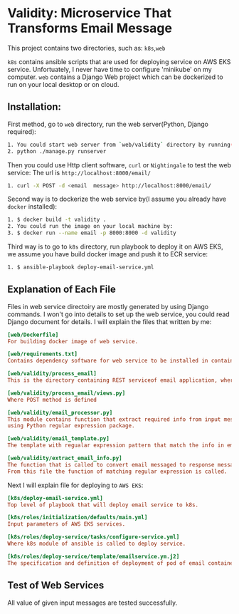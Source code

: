 Validity: Microservice That Transforms Email Message 
==========================================================================

This project contains two directories, such as:
`k8s`,`web`

`k8s` contains ansible scripts that are used for deploying service on AWS EKS service. Unfortuately, I never have time to configure 'minikube' on my computer.
`web` contains a Django Web project which can be dockerized to run on your local desktop or on cloud.


Installation:
-------------

First method, go to `web` directory, run the web server(Python, Django required):
```sh
1. You could start web server from `web/validity` directory by running(assuming Python and Django are installed):
2. python ./manage.py runserver
```
Then you could use Http client software, `curl` or `Nightingale` to test the web service:
The url is `http://localhost:8000/email/`
```sh
1. curl -X POST -d <email  message> http://localhost:8000/email/
```

Second way is to dockerize the web service by(I assume you already have `docker` installed):
```sh
1. $ docker build -t validity .
2. You could run the image on your local machine by:
3. $ docker run --name email -p 8000:8000 -d validity
```

Third way is to go to `k8s` directory, run playbook to deploy it on AWS EKS,
we assume you have build docker image and push it to ECR service:
```sh
1. $ ansible-playbook deploy-email-service.yml
```

Explanation of Each File
---------------------------

Files in web service directoiry are mostly generated by using Django commands.
I won't go into details to set up the web service, you could read Django document for details.
I will explain the files that written by me:
```ini
[web/Dockerfile]
For building docker image of web service.
```

```ini
[web/requirements.txt]
Contains dependency software for web service to be installed in container.
```

```ini
[web/validity/process_email]
This is the directory containing REST serviceof email application, where when a POST request is called from client, this application respond to the request.
```

```ini
[web/validity/process_email/views.py]
Where POST method is defined
```

```ini
[web/validity/email_processor.py]
This module contains function that extract required info from input mesage by
using Python regular expression package.
```

```ini
[web/validity/email_template.py]
The template with regualar expression pattern that match the info in emails
```
```ini
[web/validity/extract_email_info.py]
The function that is called to convert email messaged to response message.
From this file the function of matching regular expression is called.
```


Next I will explain file for deploying to  `AWS EKS`:

```ini
[k8s/deploy-email-service.yml]
Top level of playbook that will deploy email service to k8s.
```

```ini
[k8s/roles/initialization/defaults/main.yml]
Input parameters of AWS EKS services.
```

```ini
[k8s/roles/deploy-service/tasks/configure-service.yml]
Where k8s module of ansible is called to deploy service.
```

```ini
[k8s/roles/deploy-service/template/emailservice.ym.j2]
The specification and definition of deployment of pod of email container service. 
```

Test of Web Services
---------------------------
All value of given input messages are tested successfully.